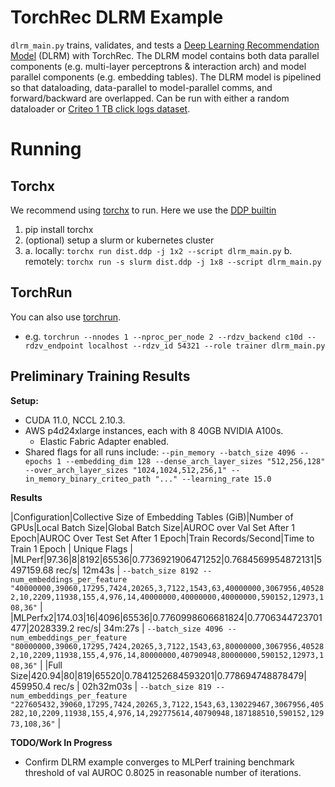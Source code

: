 # TorchRec DLRM Example

`dlrm_main.py` trains, validates, and tests a [Deep Learning Recommendation Model](https://arxiv.org/abs/1906.00091) (DLRM) with TorchRec. The DLRM model contains both data parallel components (e.g. multi-layer perceptrons & interaction arch) and model parallel components (e.g. embedding tables). The DLRM model is pipelined so that dataloading, data-parallel to model-parallel comms, and forward/backward are overlapped. Can be run with either a random dataloader or [Criteo 1 TB click logs dataset](https://ailab.criteo.com/download-criteo-1tb-click-logs-dataset/).

# Running

## Torchx
We recommend using [torchx](https://pytorch.org/torchx/main/quickstart.html) to run. Here we use the [DDP builtin](https://pytorch.org/torchx/main/components/distributed.html)

1. pip install torchx
2. (optional) setup a slurm or kubernetes cluster
3.
    a. locally: `torchx run dist.ddp -j 1x2 --script dlrm_main.py`
    b. remotely: `torchx run -s slurm dist.ddp -j 1x8 --script dlrm_main.py`

## TorchRun
You can also use [torchrun](https://pytorch.org/docs/stable/elastic/run.html).
* e.g. `torchrun --nnodes 1 --nproc_per_node 2 --rdzv_backend c10d --rdzv_endpoint localhost --rdzv_id 54321 --role trainer dlrm_main.py`


## Preliminary Training Results

**Setup:**
* CUDA 11.0, NCCL 2.10.3.
* AWS p4d24xlarge instances, each with 8 40GB NVIDIA A100s.
   *  Elastic Fabric Adapter enabled.
* Shared flags for all runs include: `--pin_memory --batch_size 4096 --epochs 1 --embedding_dim 128 --dense_arch_layer_sizes "512,256,128" --over_arch_layer_sizes "1024,1024,512,256,1" --in_memory_binary_criteo_path "..." --learning_rate 15.0`

**Results**

|Configuration|Collective Size of Embedding Tables (GiB)|Number of GPUs|Local Batch Size|Global Batch Size|AUROC over Val Set After 1 Epoch|AUROC Over Test Set After 1 Epoch|Train Records/Second|Time to Train 1 Epoch | Unique Flags |
|MLPerf|97.36|8|8192|65536|0.7736921906471252|0.7684569954872131|5497159.68 rec/s| 12m43s | `--batch_size 8192 --num_embeddings_per_feature "40000000,39060,17295,7424,20265,3,7122,1543,63,40000000,3067956,405282,10,2209,11938,155,4,976,14,40000000,40000000,40000000,590152,12973,108,36"` |
|MLPerfx2|174.03|16|4096|65536|0.7760998606681824|0.7706344723701477|2028339.2 rec/s| 34m:27s | `--batch_size 4096 --num_embeddings_per_feature "80000000,39060,17295,7424,20265,3,7122,1543,63,80000000,3067956,405282,10,2209,11938,155,4,976,14,80000000,40790948,80000000,590152,12973,108,36"` |
|Full Size|420.94|80|819|65520|0.7841252684593201|0.778694748878479| 459950.4 rec/s | 02h32m03s | `--batch_size 819 --num_embeddings_per_feature "227605432,39060,17295,7424,20265,3,7122,1543,63,130229467,3067956,405282,10,2209,11938,155,4,976,14,292775614,40790948,187188510,590152,12973,108,36"` |

**TODO/Work In Progress**
* Confirm DLRM example converges to MLPerf training benchmark threshold of val AUROC 0.8025 in reasonable number of iterations.
